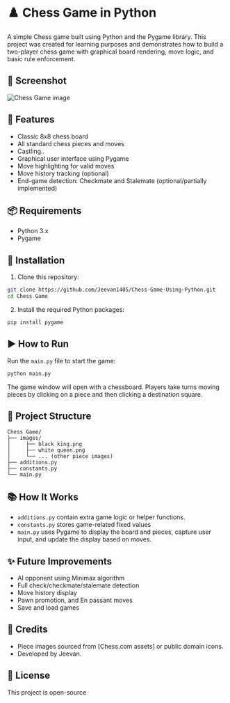 # ♟️ Chess Game in Python

A simple Chess game built using Python and the Pygame library. This project was created for learning purposes and demonstrates how to build a two-player chess game with graphical board rendering, move logic, and basic rule enforcement.

## 📸 Screenshot

![Chess Game image](https://github.com/user-attachments/assets/aaf32295-a429-417d-acdb-a7eabb5e8db6)

## 📖 Features

- Classic 8x8 chess board
- All standard chess pieces and moves
- Castling..
- Graphical user interface using Pygame
- Move highlighting for valid moves
- Move history tracking (optional)
- End-game detection: Checkmate and Stalemate (optional/partially implemented)

## 📦 Requirements

- Python 3.x
- Pygame

## 🔧 Installation

1. Clone this repository:

```bash
git clone https://github.com/Jeevan1405/Chess-Game-Using-Python.git
cd Chess Game
```

2. Install the required Python packages:

```bash
pip install pygame
```

## ▶️ How to Run

Run the `main.py` file to start the game:

```bash
python main.py
```

The game window will open with a chessboard. Players take turns moving pieces by clicking on a piece and then clicking a destination square.

## 📁 Project Structure

```
Chess Game/
├── images/
│     ├── black king.png
│     ├── white queen.png
│     └── ... (other piece images)
├── additions.py
├── constants.py
└── main.py
```

## 📚 How It Works

- `additions.py` contain extra game logic or helper functions.
- `constants.py` stores game-related fixed values
- `main.py` uses Pygame to display the board and pieces, capture user input, and update the display based on moves.

## ✨ Future Improvements

- AI opponent using Minimax algorithm
- Full check/checkmate/stalemate detection
- Move history display
- Pawn promotion, and En passant moves
- Save and load games

## 🙌 Credits

- Piece images sourced from [Chess.com assets] or public domain icons.
- Developed by Jeevan.

## 📜 License

This project is open-source 
